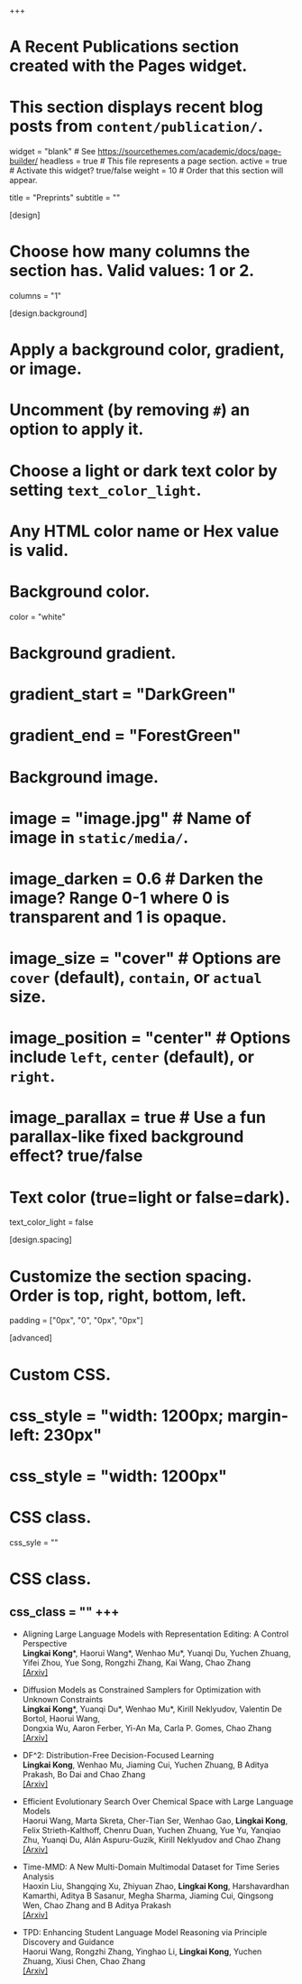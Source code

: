 +++
# A Recent Publications section created with the Pages widget.
# This section displays recent blog posts from `content/publication/`.

widget = "blank"  # See https://sourcethemes.com/academic/docs/page-builder/
headless = true  # This file represents a page section.
active = true  # Activate this widget? true/false
weight = 10  # Order that this section will appear.

title = "Preprints"
subtitle = ""

[design]
  # Choose how many columns the section has. Valid values: 1 or 2.
  columns = "1"

[design.background]
  # Apply a background color, gradient, or image.
  #   Uncomment (by removing `#`) an option to apply it.
  #   Choose a light or dark text color by setting `text_color_light`.
  #   Any HTML color name or Hex value is valid.

  # Background color.
  color = "white"
  
  # Background gradient.
  # gradient_start = "DarkGreen"
  # gradient_end = "ForestGreen"
  
  # Background image.
  # image = "image.jpg"  # Name of image in `static/media/`.
  # image_darken = 0.6  # Darken the image? Range 0-1 where 0 is transparent and 1 is opaque.
  # image_size = "cover"  #  Options are `cover` (default), `contain`, or `actual` size.
  # image_position = "center"  # Options include `left`, `center` (default), or `right`.
  # image_parallax = true  # Use a fun parallax-like fixed background effect? true/false
  
  # Text color (true=light or false=dark).
  text_color_light = false

[design.spacing]
  # Customize the section spacing. Order is top, right, bottom, left.
  padding = ["0px", "0", "0px", "0px"]

[advanced]
 # Custom CSS. 
 # css_style = "width: 1200px; margin-left: 230px"
 # css_style = "width: 1200px"
 # CSS class.
 css_syle = ""
 # CSS class.
 css_class = ""
+++
---
- Aligning Large Language Models with Representation Editing: A Control Perspective <br>
**Lingkai Kong**\*, Haorui Wang\*, Wenhao Mu\*, Yuanqi Du, Yuchen Zhuang, Yifei Zhou, Yue Song, Rongzhi Zhang, Kai Wang, Chao Zhang <br>
[[Arxiv]](https://arxiv.org/abs/2406.05954)

- Diffusion Models as Constrained Samplers for Optimization with Unknown Constraints <br>
**Lingkai Kong**\*, Yuanqi Du\*, Wenhao Mu\*, Kirill Neklyudov, Valentin De Bortol, Haorui Wang, <br> Dongxia Wu, Aaron Ferber, Yi-An Ma, Carla P. Gomes, Chao Zhang <br>
[[Arxiv]](https://arxiv.org/abs/2402.18012)


- DF^2: Distribution-Free Decision-Focused Learning <br>
**Lingkai Kong**, Wenhao Mu, Jiaming Cui, Yuchen Zhuang, B Aditya Prakash, Bo Dai and Chao Zhang <br>
[[Arxiv]](https://arxiv.org/abs/2308.05889)

- Efficient Evolutionary Search Over Chemical Space with Large Language Models <br>
Haorui Wang, Marta Skreta, Cher-Tian Ser, Wenhao Gao, **Lingkai Kong**, Felix Strieth-Kalthoff, Chenru Duan, Yuchen Zhuang, Yue Yu, Yanqiao Zhu, Yuanqi Du, Alán Aspuru-Guzik, Kirill Neklyudov and Chao Zhang <br>
[[Arxiv]](https://arxiv.org/abs/2406.16976)


- Time-MMD: A New Multi-Domain Multimodal Dataset for Time Series Analysis <br>
Haoxin Liu, Shangqing Xu, Zhiyuan Zhao, **Lingkai Kong**, Harshavardhan Kamarthi, Aditya B Sasanur, Megha Sharma, Jiaming Cui, Qingsong Wen, Chao Zhang and B Aditya Prakash <br>
[[Arxiv]](https://arxiv.org/abs/2406.08627)

- TPD: Enhancing Student Language Model Reasoning via Principle Discovery and Guidance <br>
Haorui Wang, Rongzhi Zhang, Yinghao Li, **Lingkai Kong**, Yuchen Zhuang, Xiusi Chen, Chao Zhang <br>
[[Arxiv]](https://arxiv.org/abs/2401.13849)



